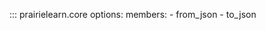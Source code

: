 <!-- prettier-ignore -->
::: prairielearn.core
    options:
        members:
            - from_json
            - to_json
